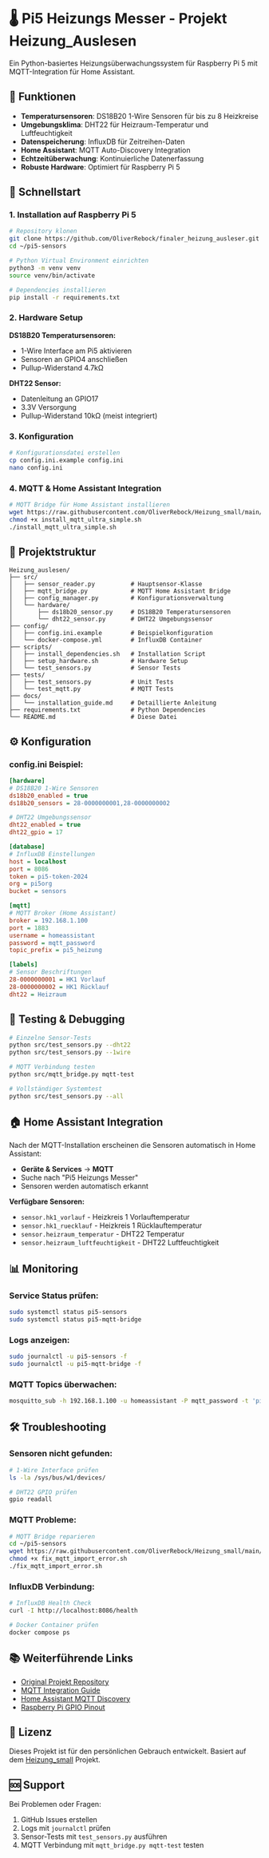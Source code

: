 # 🌡️ Pi5 Heizungs Messer - Projekt Heizung_Auslesen

Ein Python-basiertes Heizungsüberwachungssystem für Raspberry Pi 5 mit MQTT-Integration für Home Assistant.

## 🎯 Funktionen

- **Temperatursensoren**: DS18B20 1-Wire Sensoren für bis zu 8 Heizkreise
- **Umgebungsklima**: DHT22 für Heizraum-Temperatur und Luftfeuchtigkeit  
- **Datenspeicherung**: InfluxDB für Zeitreihen-Daten
- **Home Assistant**: MQTT Auto-Discovery Integration
- **Echtzeitüberwachung**: Kontinuierliche Datenerfassung
- **Robuste Hardware**: Optimiert für Raspberry Pi 5

## 🚀 Schnellstart

### 1. Installation auf Raspberry Pi 5

```bash
# Repository klonen
git clone https://github.com/OliverRebock/finaler_heizung_ausleser.git ~/pi5-sensors
cd ~/pi5-sensors

# Python Virtual Environment einrichten
python3 -m venv venv
source venv/bin/activate

# Dependencies installieren
pip install -r requirements.txt
```

### 2. Hardware Setup

**DS18B20 Temperatursensoren:**
- 1-Wire Interface am Pi5 aktivieren
- Sensoren an GPIO4 anschließen
- Pullup-Widerstand 4.7kΩ

**DHT22 Sensor:**
- Datenleitung an GPIO17
- 3.3V Versorgung
- Pullup-Widerstand 10kΩ (meist integriert)

### 3. Konfiguration

```bash
# Konfigurationsdatei erstellen
cp config.ini.example config.ini
nano config.ini
```

### 4. MQTT & Home Assistant Integration

```bash
# MQTT Bridge für Home Assistant installieren
wget https://raw.githubusercontent.com/OliverRebock/Heizung_small/main/install_mqtt_ultra_simple.sh
chmod +x install_mqtt_ultra_simple.sh
./install_mqtt_ultra_simple.sh
```

## 📁 Projektstruktur

```
Heizung_auslesen/
├── src/
│   ├── sensor_reader.py          # Hauptsensor-Klasse
│   ├── mqtt_bridge.py            # MQTT Home Assistant Bridge
│   ├── config_manager.py         # Konfigurationsverwaltung
│   └── hardware/
│       ├── ds18b20_sensor.py     # DS18B20 Temperatursensoren
│       └── dht22_sensor.py       # DHT22 Umgebungssensor
├── config/
│   ├── config.ini.example        # Beispielkonfiguration
│   └── docker-compose.yml        # InfluxDB Container
├── scripts/
│   ├── install_dependencies.sh   # Installation Script
│   ├── setup_hardware.sh         # Hardware Setup
│   └── test_sensors.py           # Sensor Tests
├── tests/
│   ├── test_sensors.py           # Unit Tests
│   └── test_mqtt.py              # MQTT Tests
├── docs/
│   └── installation_guide.md     # Detaillierte Anleitung
├── requirements.txt              # Python Dependencies
└── README.md                     # Diese Datei
```

## ⚙️ Konfiguration

### config.ini Beispiel:

```ini
[hardware]
# DS18B20 1-Wire Sensoren
ds18b20_enabled = true
ds18b20_sensors = 28-0000000001,28-0000000002

# DHT22 Umgebungssensor  
dht22_enabled = true
dht22_gpio = 17

[database]
# InfluxDB Einstellungen
host = localhost
port = 8086
token = pi5-token-2024
org = pi5org
bucket = sensors

[mqtt]
# MQTT Broker (Home Assistant)
broker = 192.168.1.100
port = 1883
username = homeassistant
password = mqtt_password
topic_prefix = pi5_heizung

[labels]
# Sensor Beschriftungen
28-0000000001 = HK1 Vorlauf
28-0000000002 = HK1 Rücklauf
dht22 = Heizraum
```

## 🧪 Testing & Debugging

```bash
# Einzelne Sensor-Tests
python src/test_sensors.py --dht22
python src/test_sensors.py --1wire

# MQTT Verbindung testen
python src/mqtt_bridge.py mqtt-test

# Vollständiger Systemtest
python src/test_sensors.py --all
```

## 🏠 Home Assistant Integration

Nach der MQTT-Installation erscheinen die Sensoren automatisch in Home Assistant:

- **Geräte & Services** → **MQTT**
- Suche nach "Pi5 Heizungs Messer"
- Sensoren werden automatisch erkannt

**Verfügbare Sensoren:**
- `sensor.hk1_vorlauf` - Heizkreis 1 Vorlauftemperatur
- `sensor.hk1_ruecklauf` - Heizkreis 1 Rücklauftemperatur  
- `sensor.heizraum_temperatur` - DHT22 Temperatur
- `sensor.heizraum_luftfeuchtigkeit` - DHT22 Luftfeuchtigkeit

## 📊 Monitoring

### Service Status prüfen:
```bash
sudo systemctl status pi5-sensors
sudo systemctl status pi5-mqtt-bridge
```

### Logs anzeigen:
```bash
sudo journalctl -u pi5-sensors -f
sudo journalctl -u pi5-mqtt-bridge -f
```

### MQTT Topics überwachen:
```bash
mosquitto_sub -h 192.168.1.100 -u homeassistant -P mqtt_password -t 'pi5_heizung/+/state'
```

## 🛠️ Troubleshooting

### Sensoren nicht gefunden:
```bash
# 1-Wire Interface prüfen
ls -la /sys/bus/w1/devices/

# DHT22 GPIO prüfen
gpio readall
```

### MQTT Probleme:
```bash
# MQTT Bridge reparieren
cd ~/pi5-sensors
wget https://raw.githubusercontent.com/OliverRebock/Heizung_small/main/fix_mqtt_import_error.sh
chmod +x fix_mqtt_import_error.sh
./fix_mqtt_import_error.sh
```

### InfluxDB Verbindung:
```bash
# InfluxDB Health Check
curl -I http://localhost:8086/health

# Docker Container prüfen
docker compose ps
```

## 📚 Weiterführende Links

- [Original Projekt Repository](https://github.com/OliverRebock/Heizung_small)
- [MQTT Integration Guide](https://github.com/OliverRebock/Heizung_small/blob/main/MQTT_INTEGRATION.md)
- [Home Assistant MQTT Discovery](https://www.home-assistant.io/docs/mqtt/discovery/)
- [Raspberry Pi GPIO Pinout](https://pinout.xyz/)

## 📝 Lizenz

Dieses Projekt ist für den persönlichen Gebrauch entwickelt. Basiert auf dem [Heizung_small](https://github.com/OliverRebock/Heizung_small) Projekt.

## 🆘 Support

Bei Problemen oder Fragen:
1. GitHub Issues erstellen
2. Logs mit `journalctl` prüfen
3. Sensor-Tests mit `test_sensors.py` ausführen
4. MQTT Verbindung mit `mqtt_bridge.py mqtt-test` testen
